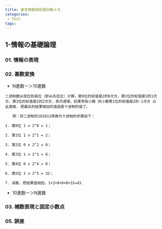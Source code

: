```yaml
---
title: 基本情報技術者試験メモ
categories:
 - Test
tags:
---
```



## 1-情報の基礎論理
### 01. 情報の表現
### 02. 基数変換
* N進数ー＞10進数

```
二进制数从低位到高位（即从右往左）计算，第0位的权值是2的0次方，第1位的权值是2的1次方，第2位的权值是2的2次方，依次递增，如果带有小数 则小数第1位的权值是2的-1次方 以此类推. 把最后的结果相加的值就是十进制的值了。

　　例：将二进制的101011转换为十进制的步骤如下：

1. 第0位 1 x 2^0 = 1；

2. 第1位 1 x 2^1 = 2；

3. 第2位 0 x 2^2 = 0；

4. 第3位 1 x 2^3 = 8；

5. 第4位 0 x 2^4 = 0；

6. 第5位 1 x 2^5 = 32；

7. 读数，把结果值相加，1+2+0+8+0+32=43.

```
* 10進数ー＞N進数

### 03. 補数表現と固定小数点
### 05. 誤差
